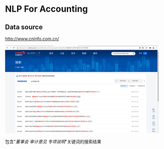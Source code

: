 # NLP For Accounting

## Data source

<http://www.cninfo.com.cn/>

![image-target](images/target.png.jpg)

包含"*董事会 审计意见 专项说明*"关键词的搜索结果
